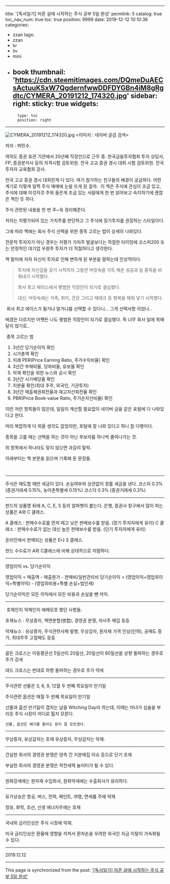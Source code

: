 
---
title: '[독서일기] 마흔 살에 시작하는 주식 공부 5일 완성'
permlink: 5
catalog: true
toc_nav_num: true
toc: true
position: 9999
date: 2019-12-12 10:10:36
categories:
- zzan
tags:
- zzan
- kr
- liv
- mini
- book
thumbnail: 'https://cdn.steemitimages.com/DQmeDuAECsActuuKSxW7QgdernfwwDDFDYGBn4iM8gRgdtc/CYMERA_20191212_174320.jpg'
sidebar:
    right:
        sticky: true
widgets:
    -
        type: toc
        position: right
---


![CYMERA_20191212_174320.jpg](https://cdn.steemitimages.com/DQmeDuAECsActuuKSxW7QgdernfwwDDFDYGBn4iM8gRgdtc/CYMERA_20191212_174320.jpg)
<이미지 : 네이버 글감 검색>

저자 : 박민수.

여의도 증권 유관 기관에서 20년째 직장인으로 근무 중.
한국금융투자협회 투자 상담사, FP, 증권분석사 등의 자격시험 검토위원.
전국 고교 증권 경시 대회 시험 검토위원.
전국 투자자 교육협회 강사.

전국 고교 증권 경시 대회란게 다 있다.
여기 참가하는 친구들의 배경이 궁금하다.
어떤 계기로 이렇게 일찍 주식 매매에 눈을 뜨게 된 걸까.
​
이 책은 주식에 관심이 조금 있고, 주식에 대해 이것저것 주워 들은게 조금 있는 사람에게 한 번 읽어보고 숙지하기에 괜찮은 책인 듯 하다.

주식 관련된 내용을 한 번 주~욱 정리해준다.

저자는 저평가되어 있는 가치주를 판단하고 그 주식에 장기투자를 권장하는 스타일이다.

그에 따라 책에는 회사 주식 선택을 위한 종목 고르는 법이 상세히 나와있다.

전문적 투자자가 아닌 경우는 저평가 가치주 발굴보다는 적절한 타이밍에 코스피200 또는 안정적인 대기업 우량주 투자가 더 적절하다고 생각한다.

책 말미에 저자 자신이 투자로 인해 변하게 된 부분을 말하는데 인상적이다.

> 투자에 자신감을 갖기 시작하자 그동안 머릿속을 가득 채운 성공과 일 중독을 비워내기 시작했다.
> 
> 회사 최고 에이스에서 평범한 직장인이 되기로 결심했다.
> 
> 대신, 머릿속에는 가족, 취미, 건강 그리고 재테크 등 행복을 채워 넣기 시작했다.

​
회사 최고 에이스가 될거냐 말거냐를 선택할 수 있다니...
그게 선택사항 이었나..

배경은 다르지만 어쨋든 나도 평범한 직장인이 되기로 결심했다. 즉 너무 회사 일에 목매달지 않기로..

​
종목 고르는 법

1. 3년간 당기순이익 확인
2. 시가총액 확인
3. 미래 PER(Price Earning Ratio, 주가수익비율) 확인
4. 3년간 부채비율, 당좌비율, 유보율 확인
5. 악재 확인을 위한 뉴스와 공시 확인
6. 3년간 시가배당율 확인
7. 지분율 확인(최대 주주, 외국인, 기관투자)
8. 3년간 매출채권회전율과 재고자산회전율 확인
9. PBR(Price Book-value Ratio, 주가순자산비율) 확인

이런 저런 항목들이 많은데, 일일이 계산할 필요없이 네이버 금융 같은 포털에 다 나와있다고 한다.

머리 복잡하게 다 외울 생각도 없었지만, 포털에 잘 나와 있다고 하니 참 다행이다.

종목을 고를 때는 선택을 하는 것이 아닌 후보자를 하나씩 줄여나가는 것.

위 항목에서 하나라도 맞지 않으면 과감히 탈락.

아래부터는 책 본문을 읽으며 기록해 둔 문장들.

​

---

주식은 매도할 때만 세금이 있다.
손실여부와 상관없이 정률 세금을 낸다.
코스피 0.3% (증권거래세 0.15%, 농어촌특별세 0.15%)
코스닥 0.3% (증권거래세 0.3%)

---

펀드의 상품명 뒤에 A, C, E, S 등의 알파벳이 붙는다.
은행, 증권사 창구에서 많이 파는 상품은 A와 C 클래스.

A 클래스 : 판매수수료를 먼저 떼고 낮은 판매보수를 받음. (장기 투자자에게 유리)
C 클래스 : 판매수수료가 없는 대신 높은 판매보수를 받음. (단기 투자자에게 유리)

온라인에서 판매되는 상품은 E나 S 클래스.

펀드 수수료가 A와 C클래스에 비해 상대적으로 저렴하다.

---

영업이익 vs. 당기순이익

영업이익 = 매출액 - 매출원가 - 판매비/일반관리비
당기순이익 = (영업이익+영업외이익+특별이익) - (영업외비용+특별 손실+법인세)

당기순이익은 모든 이익에서 모든 비용과 손실을 뺀 차익.

---

​
호재인지 악재인지 애매모호 했던 사항들.

호재뉴스 : 무상증자, 액면분할(병합), 경영권 분쟁, 자사주 매입 등등

악재뉴스 : 유상증자, 주식관련사채 발행, 무상감자, 원자재 가격 인상(인하), 공매도 증가, 최대주주 고점매도 등등

---

골든 크로스는 이동평균선 5일선이 20일선, 20일선이 60일선을 상향 돌파하는 경우로 주가 강세

데드 크로스는 반대로 하향 돌파하는 경우로 주가 약세

---

주식관련 선물은 3, 6, 9, 12월 두 번째 목요일이 만기일

주식관련 옵션은 매월 두 번째 목요일이 만기일

선물과 옵션 만기일이 겹치는 날을 Witching Day라 하는데,
이때는 마녀가 심술을 부리듯 주식 시장이 어디로 튈지 모른다.

`선물, 옵션은 얘기를 들어도 뭔지 잘 모르겠다.`

---

무상증자, 유상감자는 호재
유상증자, 무상감자는 악재.

---

건실한 회사의 경영권 분쟁은 양측 간 지분매집 이슈 등으로 단기 호재

부실한 회사의 경영권 분쟁은 작전세력 놀이터가 될 수 있다.

---

원화강세에는 원자재 수입회사,
원화약세에는 수출회사가 유리하다.

---

유가상승은 항공, 버스, 전력, 페인트, 여행, 면세품 주에 악재

정유, 화학, 조선, 신생 에너지주에는 호재

---

국내외 금리인상은 주식 시장에 악재.

미국 금리인상은 환율에 영향을 끼쳐서 환차손을 우려한 외국인 자금 이탈이 가속화될 수 있다.

---

2019.12.12

- - -

This page is synchronized from the post: ['[독서일기] 마흔 살에 시작하는 주식 공부 5일 완성'](https://steemit.com/@lucky2015/5)

